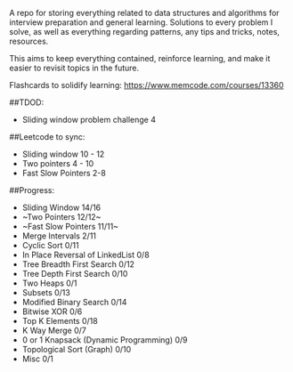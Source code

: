 ﻿A repo for storing everything related to data structures and algorithms for interview preparation and general learning. Solutions to every problem I solve, as well as everything regarding patterns, any tips and tricks, notes, resources.

This aims to keep everything contained, reinforce learning, and make it easier to revisit topics in the future.

Flashcards to solidify learning: https://www.memcode.com/courses/13360

##TDOD:

- Sliding window problem challenge 4

##Leetcode to sync:

- Sliding window 10 - 12
- Two pointers 4 - 10
- Fast Slow Pointers 2-8

##Progress:

- Sliding Window 14/16
- ~Two Pointers 12/12~
- ~Fast Slow Pointers 11/11~
- Merge Intervals 2/11
- Cyclic Sort 0/11
- In Place Reversal of LinkedList 0/8
- Tree Breadth First Search 0/12
- Tree Depth First Search 0/10
- Two Heaps 0/1
- Subsets 0/13
- Modified Binary Search 0/14
- Bitwise XOR 0/6
- Top K Elements 0/18
- K Way Merge 0/7
- 0 or 1 Knapsack (Dynamic Programming) 0/9
- Topological Sort (Graph) 0/10
- Misc 0/1
